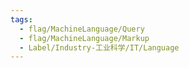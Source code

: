 ```yaml
---
tags:
  - flag/MachineLanguage/Query
  - flag/MachineLanguage/Markup
  - Label/Industry-工业科学/IT/Language
---
```

